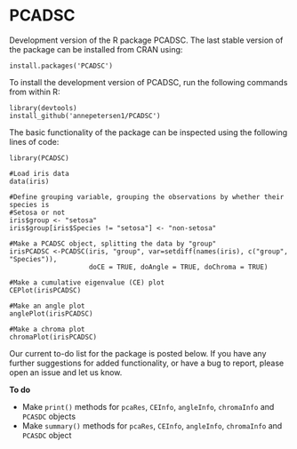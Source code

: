 # PCADSC

Development version of the R package PCADSC. The last stable version of the package can 
be installed from CRAN using:
```{r}
install.packages('PCADSC')
```
To install the development version of PCADSC, run the following commands
from within R:
```{r}
library(devtools)
install_github('annepetersen1/PCADSC')
```

The basic functionality of the package can be inspected using the following lines of code:
```{r}
library(PCADSC)

#Load iris data
data(iris)

#Define grouping variable, grouping the observations by whether their species is
#Setosa or not
iris$group <- "setosa"
iris$group[iris$Species != "setosa"] <- "non-setosa"

#Make a PCADSC object, splitting the data by "group"
irisPCADSC <-PCADSC(iris, "group", var=setdiff(names(iris), c("group", "Species")),
                    doCE = TRUE, doAngle = TRUE, doChroma = TRUE)
                         
#Make a cumulative eigenvalue (CE) plot
CEPlot(irisPCADSC)

#Make an angle plot 
anglePlot(irisPCADSC)

#Make a chroma plot
chromaPlot(irisPCADSC)
```

Our current to-do list for the package is posted below. If you have any further suggestions for added functionality, or have a bug to report, please open an issue and let us know.

**To do**
- Make `print()` methods for `pcaRes`, `CEInfo`, `angleInfo`, `chromaInfo` and `PCASDC` objects
- Make `summary()` methods for `pcaRes`, `CEInfo`, `angleInfo`, `chromaInfo` and `PCASDC` object
